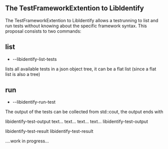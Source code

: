 The TestFrameworkExtention to LibIdentify
-----------------------------------------

The TestFrameworkExtention to LibIdentify allows a testrunning to list and run tests without knowing about the specific framework syntax.
This proposal consists to two commands:

list
----

- --libidentify-list-tests

lists all available tests in a json object tree, it can be a flat list (since a flat list is also a tree)


run
---

- --libidentify-run-test <name>

The output of the tests can be collected from std::cout, the output ends with 

libidentify-test-output
text...
text...
text...
text...
libidentify-test-output

libidentify-test-result
libidentify-test-result


....work in progress... 
